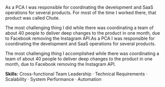 As a PCA I was responsible for coordinating the development and SaaS operations for several products. For most of the time I worked there, that product was called Chute.

The most challenging thing I did while there was coordinating a team of about 40 people to deliver deep changes to the product in one month, due to Facebook removing the Instagram API.As a PCA I was responsible for coordinating the development and SaaS operations for several products.

The most challenging thing I accomplished while there was coordinating a team of about 40 people to deliver deep changes to the product in one month, due to Facebook removing the Instagram API.

**Skills:** Cross-functional Team Leadership · Technical Requirements · Scalability · System Performance · Automation
